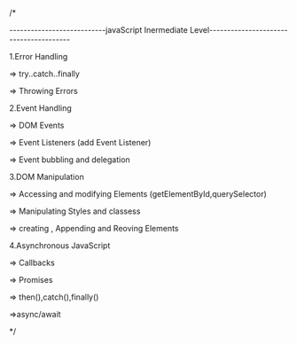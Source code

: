 /*

---------------------------javaScript Inermediate Level---------------------------------------

1.Error Handling

=> try..catch..finally

=> Throwing Errors

2.Event Handling

=> DOM Events

=> Event Listeners (add Event Listener)

=> Event bubbling and delegation

3.DOM Manipulation

=> Accessing and modifying Elements (getElementById,querySelector)

=> Manipulating Styles and classess

=> creating , Appending and Reoving Elements

4.Asynchronous JavaScript

=> Callbacks

=> Promises

=> then(),catch(),finally()

=>async/await

*/
